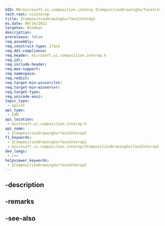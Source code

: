 ```yaml
---
UID: NN:microsoft.ui.composition.interop.ICompositionDrawingSurfaceInterop2
tech.root: uiinterop
title: ICompositionDrawingSurfaceInterop2
ms.date: 09/16/2022
targetos: Windows
description: 
prerelease: false
req.assembly: 
req.construct-type: iface
req.ddi-compliance: 
req.header: microsoft.ui.composition.interop.h
req.idl: 
req.include-header: 
req.max-support: 
req.namespace: 
req.redist: 
req.target-min-winverclnt: 
req.target-min-winversvr: 
req.target-type: 
req.unicode-ansi: 
topic_type:
 - apiref
api_type:
 - COM
api_location:
 - microsoft.ui.composition.interop.h
api_name:
 - ICompositionDrawingSurfaceInterop2
f1_keywords:
 - ICompositionDrawingSurfaceInterop2
 - microsoft.ui.composition.interop/ICompositionDrawingSurfaceInterop2
dev_langs:
 - c++
helpviewer_keywords:
 - ICompositionDrawingSurfaceInterop2
---
```


## -description

## -remarks

## -see-also

